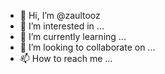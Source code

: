 - 👋 Hi, I’m @zaultooz
- 👀 I’m interested in ...
- 🌱 I’m currently learning ...
- 💞️ I’m looking to collaborate on ...
- 📫 How to reach me ...

<!---
zaultooz/zaultooz is a ✨ special ✨ repository because its `README.md` (this file) appears on your GitHub profile.
You can click the Preview link to take a look at your changes.
--->
